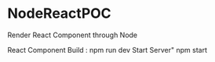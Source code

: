 # NodeReactPOC
Render React Component through Node

React Component Build : npm run dev
Start Server" npm start
